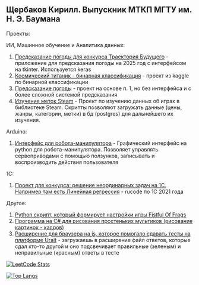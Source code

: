 ## Щербаков Кирилл. Выпускник МТКП МГТУ им. Н. Э. Баумана

Проекты:

ИИ, Машинное обучение и Аналитика данных:
1. [Предсказание погоды для конкурса Траектория Будущего](https://github.com/Tirkirill/Forecasting_trajectory) - приложение для предсказания погоды на 2025 год с интерфейсом на tkinter. Используется keras
2. [Космический титаник - бинарная классификация](https://github.com/Tirkirill/SpaceTitanic) - проект из kaggle по бинарной классификации
3. [Предсказание погоды](https://github.com/Tirkirill/Forecasting_experiment) - проект на основе п. 1, но без интерфейса и с более сложной системой предсказания
4. [Изучение меток Steam](https://github.com/Tirkirill/SteamDB) - Проект по изучению данных об играх в библиотеке Steam. Скрипты позволяют загружать данные (цены, жанры, категории, метки) в бд (postgres) для дальнейшего их изучения.

Arduino:
1. [Интерфейс для робота-манипулятора](https://github.com/Tirkirill/Manipulator) - Графический интерфейс на python для робота-манипулятора. Позволяет управлять сервоприводами с помощью ползунков, записывать и воспроизводить действия пользователя

1С:
1. [Проект для конкурса: решение неординарных задач на 1С. Например там есть Линейная регрессия](https://github.com/Tirkirill/Rucode1C) - rucode по 1С 2021 года

Другое:
1. [Python скрипт, который формирует настройки игры Fistful Of Frags](https://github.com/Tirkirill/FOF_Script)
2. [Программа на C# для рисования простеньких мультиков (рисование картинок - кадров)](https://github.com/Tirkirill/Paint)
3. [Расширение для браузера на js, которое помогало сдавать тесты на платформе Urait](https://github.com/Tirkirill/UraitTestExtension) - загружаешь в расширение файл ответов, которые сдал кто-то другой и оно подсвечивает правильные (зеленым) и неправильные (красным) ответы в тесте



[![LeetCode Stats](https://leetcard.jacoblin.cool/tirkirill?theme=light&font=Sirin%20Stencil&ext=heatmap)](https://leetcode.com/tirkirill)

[![Top Langs](https://github-readme-stats.vercel.app/api/top-langs/?username=tirkirill)](https://github.com/anuraghazra/github-readme-stats)
